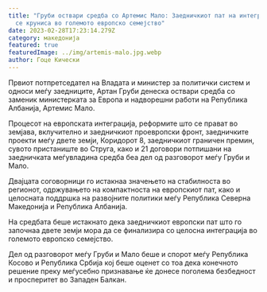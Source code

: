 ```yaml
---
title: "Груби оствари средба со Артемис Мало: Заедничкиот пат на интеграција да
  се круниса во големото европско семејство"
date: 2023-02-28T17:23:14.279Z
category: македонија
featured: true
featuredImage: ../img/artemis-malo.jpg.webp
author: Гоце Кически
---
```


Првиот потпретседател на Владата и министер за политички систем и односи меѓу заедниците, Артан Груби денеска оствари средба со заменик министерката за Европа и надворешни работи на Република Албанија, Артемис Мало.

Процесот на европската интеграција, реформите што се прават во земјава, вклучително и заедничкиот проевропски фронт, заедничките проекти меѓу двете земји, Коридорот 8, заедничкиот граничен премин, сувото пристаниште во Струга, како и 21 договори потпишани на заедничката меѓувладина средба беа дел од разговорот меѓу Груби и Мало.

Двајцата соговорници го истакнаа значењето на стабилноста во регионот, одржувањето на компактноста на европскиот пат, како и целосната поддршка на развојните политики меѓу Република Северна Македонија и Република Албанија.

На средбата беше истакнато дека заедничкиот европски пат што го започнаа двете земји мора да се финализира со целосна интеграција во големото европско семејство.

Дел од разговорот меѓу Груби и Мало беше и спорот меѓу Република Косово и Република Србија кој беше оценет со тоа дека конечното решение преку меѓусебно признавање ќе донесе поголема безбедност и просперитет во Западен Балкан.
